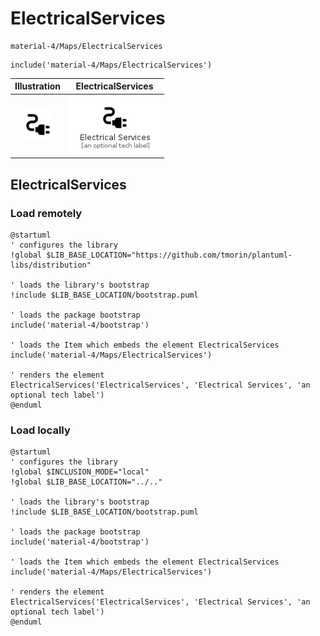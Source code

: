 # ElectricalServices


```text
material-4/Maps/ElectricalServices
```

```text
include('material-4/Maps/ElectricalServices')
```



| Illustration | ElectricalServices |
| :---: | :---: |
| ![illustration for Illustration](../../material-4/Maps/ElectricalServices.png) | ![illustration for ElectricalServices](../../material-4/Maps/ElectricalServices.Local.png) |




## ElectricalServices

### Load remotely
```plantuml
@startuml
' configures the library
!global $LIB_BASE_LOCATION="https://github.com/tmorin/plantuml-libs/distribution"

' loads the library's bootstrap
!include $LIB_BASE_LOCATION/bootstrap.puml

' loads the package bootstrap
include('material-4/bootstrap')

' loads the Item which embeds the element ElectricalServices
include('material-4/Maps/ElectricalServices')

' renders the element
ElectricalServices('ElectricalServices', 'Electrical Services', 'an optional tech label')
@enduml
```

### Load locally
```plantuml
@startuml
' configures the library
!global $INCLUSION_MODE="local"
!global $LIB_BASE_LOCATION="../.."

' loads the library's bootstrap
!include $LIB_BASE_LOCATION/bootstrap.puml

' loads the package bootstrap
include('material-4/bootstrap')

' loads the Item which embeds the element ElectricalServices
include('material-4/Maps/ElectricalServices')

' renders the element
ElectricalServices('ElectricalServices', 'Electrical Services', 'an optional tech label')
@enduml
```

